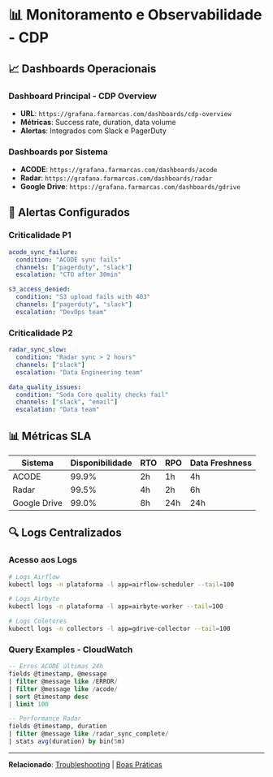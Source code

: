 # 📊 Monitoramento e Observabilidade - CDP

## 📈 Dashboards Operacionais

### **Dashboard Principal - CDP Overview**
- **URL**: `https://grafana.farmarcas.com/dashboards/cdp-overview`
- **Métricas**: Success rate, duration, data volume
- **Alertas**: Integrados com Slack e PagerDuty

### **Dashboards por Sistema**
- **ACODE**: `https://grafana.farmarcas.com/dashboards/acode`
- **Radar**: `https://grafana.farmarcas.com/dashboards/radar`
- **Google Drive**: `https://grafana.farmarcas.com/dashboards/gdrive`

## 🚨 Alertas Configurados

### **Criticalidade P1**
```yaml
acode_sync_failure:
  condition: "ACODE sync fails"
  channels: ["pagerduty", "slack"]
  escalation: "CTO after 30min"

s3_access_denied:
  condition: "S3 upload fails with 403"
  channels: ["pagerduty", "slack"]
  escalation: "DevOps team"
```

### **Criticalidade P2**
```yaml
radar_sync_slow:
  condition: "Radar sync > 2 hours"
  channels: ["slack"]
  escalation: "Data Engineering team"

data_quality_issues:
  condition: "Soda Core quality checks fail"
  channels: ["slack", "email"]
  escalation: "Data team"
```

## 📊 Métricas SLA

| Sistema | Disponibilidade | RTO | RPO | Data Freshness |
|---------|-----------------|-----|-----|----------------|
| ACODE | 99.9% | 2h | 1h | 4h |
| Radar | 99.5% | 4h | 2h | 6h |
| Google Drive | 99.0% | 8h | 24h | 24h |

## 🔍 Logs Centralizados

### **Acesso aos Logs**
```bash
# Logs Airflow
kubectl logs -n plataforma -l app=airflow-scheduler --tail=100

# Logs Airbyte
kubectl logs -n plataforma -l app=airbyte-worker --tail=100

# Logs Coletores
kubectl logs -n collectors -l app=gdrive-collector --tail=100
```

### **Query Examples - CloudWatch**
```sql
-- Erros ACODE últimas 24h
fields @timestamp, @message
| filter @message like /ERROR/
| filter @message like /acode/
| sort @timestamp desc
| limit 100

-- Performance Radar
fields @timestamp, duration
| filter @message like /radar_sync_complete/
| stats avg(duration) by bin(5m)
```

---

**Relacionado**: [Troubleshooting](./troubleshooting.md) | [Boas Práticas](./boas-praticas.md)
